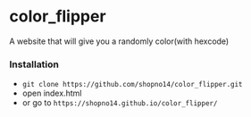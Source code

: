 # color_flipper

A website that will give you a randomly color(with hexcode) 

### Installation

* `git clone https://github.com/shopno14/color_flipper.git`
* open index.html
* or go to `https://shopno14.github.io/color_flipper/`

